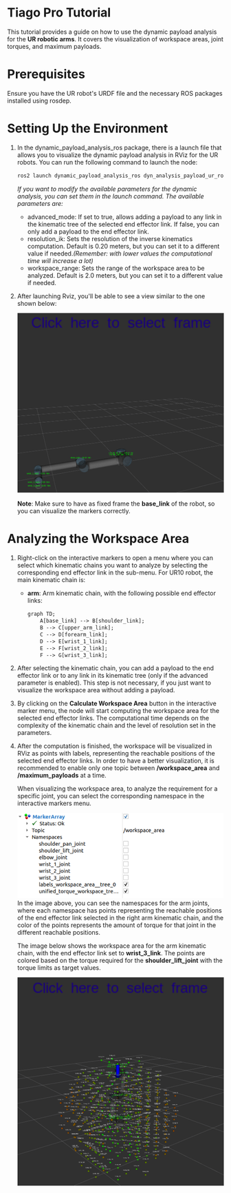 # Tiago Pro Tutorial
This tutorial provides a guide on how to use the dynamic payload analysis for the **UR robotic arms**. It covers the visualization of workspace areas, joint torques, and maximum payloads.

# Prerequisites
Ensure you have the UR robot's URDF file and the necessary ROS packages installed using rosdep.

# Setting Up the Environment
1. In the dynamic_payload_analysis_ros package, there is a launch file that allows you to visualize the dynamic payload analysis in RViz for the UR robots. You can run the following command to launch the node:
    ```bash
    ros2 launch dynamic_payload_analysis_ros dyn_analysis_payload_ur_robots.launch.py ur_type:=ur5
    ```
    *If you want to modify the available parameters for the dynamic analysis, you can set them in the launch command. The available parameters are:*

    - advanced_mode: If set to true, allows adding a payload to any link in the kinematic tree of the selected end effector link. If false, you can only add a payload to the end effector link.
    - resolution_ik: Sets the resolution of the inverse kinematics computation. Default is 0.20 meters, but you can set it to a different value if needed.*(Remember: with lower values the computational time will increase a lot)*
    - workspace_range: Sets the range of the workspace area to be analyzed. Default is 2.0 meters, but you can set it to a different value if needed.

2. After launching Rviz, you'll be able to see a view similar to the one shown below:
   <div style="text-align: center;">
   <img src="images/ur_robot_overview.png" alt="Overview" width="600"/>
   </div>

    **Note**: Make sure to have as fixed frame the **base_link** of the robot, so you can visualize the markers correctly.

# Analyzing the Workspace Area
1. Right-click on the interactive markers to open a menu where you can select which kinematic chains you want to analyze by selecting the corresponding end effector link in the sub-menu.
    For UR10 robot, the main kinematic chain is:
    - **arm**: Arm kinematic chain, with the following possible end effector links:
        ```mermaid
        graph TD;
            A[base_link] --> B[shoulder_link];
            B --> C[upper_arm_link];
            C --> D[forearm_link];
            D --> E[wrist_1_link];
            E --> F[wrist_2_link];
            F --> G[wrist_3_link];
        ```

2. After selecting the kinematic chain, you can add a payload to the end effector link or to any link in its kinematic tree (only if the advanced parameter is enabled). This step is not necessary, if you just want to visualize the workspace area without adding a payload.

3. By clicking on the **Calculate Workspace Area** button in the interactive marker menu, the node will start computing the workspace area for the selected end effector links. The computational time depends on the complexity of the kinematic chain and the level of resolution set in the parameters.

4. After the computation is finished, the workspace will be visualized in RViz as points with labels, representing the reachable positions of the selected end effector links. In order to have a better visualization, it is recommended to enable only one topic between **/workspace_area** and **/maximum_payloads** at a time. 

    When visualizing the workspace area, to analyze the requirement for a specific joint, you can select the corresponding namespace in the interactive markers menu.  

    <div style="text-align: center;">
    <img src="images/namespaces_ur.png" alt="Workspace Area" width="600"/>
    </div>
    In the image above, you can see the namespaces for the arm joints, where each namespace has points representing the reachable positions of the end effector link selected in the right arm kinematic chain, and the color of the points represents the amount of torque for that joint in the different reachable positions.
    
    
    The image below shows the workspace area for the arm kinematic chain, with the end effector link set to **wrist_3_link**. The points are colored based on the torque required for the **shoulder_lift_joint** with the torque limits as target values.
    <div style="text-align: center;">
    <img src="images/ur_robot_calculated_ws.png" alt="Workspace Area" width="600"/>
    </div>
